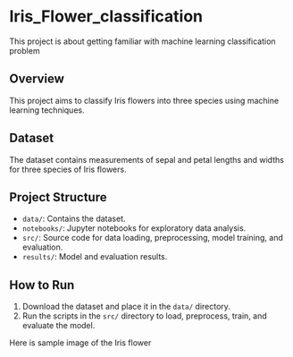 # Iris_Flower_classification
This project is about getting familiar with machine learning classification problem

## Overview
This project aims to classify Iris flowers into three species using machine learning techniques.

## Dataset
The dataset contains measurements of sepal and petal lengths and widths for three species of Iris flowers.

## Project Structure
- `data/`: Contains the dataset.
- `notebooks/`: Jupyter notebooks for exploratory data analysis.
- `src/`: Source code for data loading, preprocessing, model training, and evaluation.
- `results/`: Model and evaluation results.

## How to Run
1. Download the dataset and place it in the `data/` directory.
2. Run the scripts in the `src/` directory to load, preprocess, train, and evaluate the model.

Here is sample image of the Iris flower

